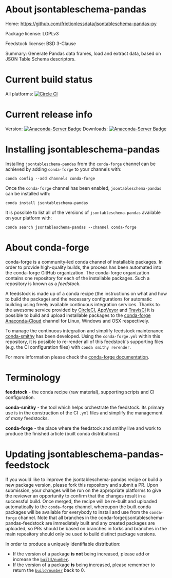About jsontableschema-pandas
============================

Home: https://github.com/frictionlessdata/jsontableschema-pandas-py

Package license: LGPLv3

Feedstock license: BSD 3-Clause

Summary: Generate Pandas data frames, load and extract data, based on JSON Table Schema descriptors.



Current build status
====================

All platforms: [![Circle CI](https://circleci.com/gh/conda-forge/jsontableschema-pandas-feedstock.svg?style=shield)](https://circleci.com/gh/conda-forge/jsontableschema-pandas-feedstock)

Current release info
====================
Version: [![Anaconda-Server Badge](https://anaconda.org/conda-forge/jsontableschema-pandas/badges/version.svg)](https://anaconda.org/conda-forge/jsontableschema-pandas)
Downloads: [![Anaconda-Server Badge](https://anaconda.org/conda-forge/jsontableschema-pandas/badges/downloads.svg)](https://anaconda.org/conda-forge/jsontableschema-pandas)

Installing jsontableschema-pandas
=================================

Installing `jsontableschema-pandas` from the `conda-forge` channel can be achieved by adding `conda-forge` to your channels with:

```
conda config --add channels conda-forge
```

Once the `conda-forge` channel has been enabled, `jsontableschema-pandas` can be installed with:

```
conda install jsontableschema-pandas
```

It is possible to list all of the versions of `jsontableschema-pandas` available on your platform with:

```
conda search jsontableschema-pandas --channel conda-forge
```


About conda-forge
=================

conda-forge is a community-led conda channel of installable packages.
In order to provide high-quality builds, the process has been automated into the
conda-forge GitHub organization. The conda-forge organization contains one repository
for each of the installable packages. Such a repository is known as a *feedstock*.

A feedstock is made up of a conda recipe (the instructions on what and how to build
the package) and the necessary configurations for automatic building using freely
available continuous integration services. Thanks to the awesome service provided by
[CircleCI](https://circleci.com/), [AppVeyor](http://www.appveyor.com/)
and [TravisCI](https://travis-ci.org/) it is possible to build and upload installable
packages to the [conda-forge](https://anaconda.org/conda-forge)
[Anaconda-Cloud](http://docs.anaconda.org/) channel for Linux, Windows and OSX respectively.

To manage the continuous integration and simplify feedstock maintenance
[conda-smithy](http://github.com/conda-forge/conda-smithy) has been developed.
Using the ``conda-forge.yml`` within this repository, it is possible to re-render all of
this feedstock's supporting files (e.g. the CI configuration files) with ``conda smithy rerender``.

For more information please check the [conda-forge documentation](https://conda-forge.org/docs/).

Terminology
===========

**feedstock** - the conda recipe (raw material), supporting scripts and CI configuration.

**conda-smithy** - the tool which helps orchestrate the feedstock.
                   Its primary use is in the construction of the CI ``.yml`` files
                   and simplify the management of *many* feedstocks.

**conda-forge** - the place where the feedstock and smithy live and work to
                  produce the finished article (built conda distributions)


Updating jsontableschema-pandas-feedstock
=========================================

If you would like to improve the jsontableschema-pandas recipe or build a new
package version, please fork this repository and submit a PR. Upon submission,
your changes will be run on the appropriate platforms to give the reviewer an
opportunity to confirm that the changes result in a successful build. Once
merged, the recipe will be re-built and uploaded automatically to the
`conda-forge` channel, whereupon the built conda packages will be available for
everybody to install and use from the `conda-forge` channel.
Note that all branches in the conda-forge/jsontableschema-pandas-feedstock are
immediately built and any created packages are uploaded, so PRs should be based
on branches in forks and branches in the main repository should only be used to
build distinct package versions.

In order to produce a uniquely identifiable distribution:
 * If the version of a package **is not** being increased, please add or increase
   the [``build/number``](http://conda.pydata.org/docs/building/meta-yaml.html#build-number-and-string).
 * If the version of a package **is** being increased, please remember to return
   the [``build/number``](http://conda.pydata.org/docs/building/meta-yaml.html#build-number-and-string)
   back to 0.
